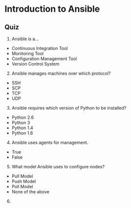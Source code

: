 # Introduction to Ansible
## Quiz
1. Ansible is a...

  * Continuous Integration Tool
  * Monitoring Tool
  * Configuration Management Tool
  * Version Control System

2. Ansible manages machines over which protocol?

  * SSH
  * SCP
  * TCP
  * UDP

3. Ansible requires which version of Python to be installed?

  * Python 2.6
  * Python 3
  * Python 1.4
  * Python 1.6

4. Ansible uses agents for management.

  * True
  * False

5. What model Ansible uses to configure nodes?

  * Pull Model
  * Push Model
  * Poll Model
  * None of the above

6. 
